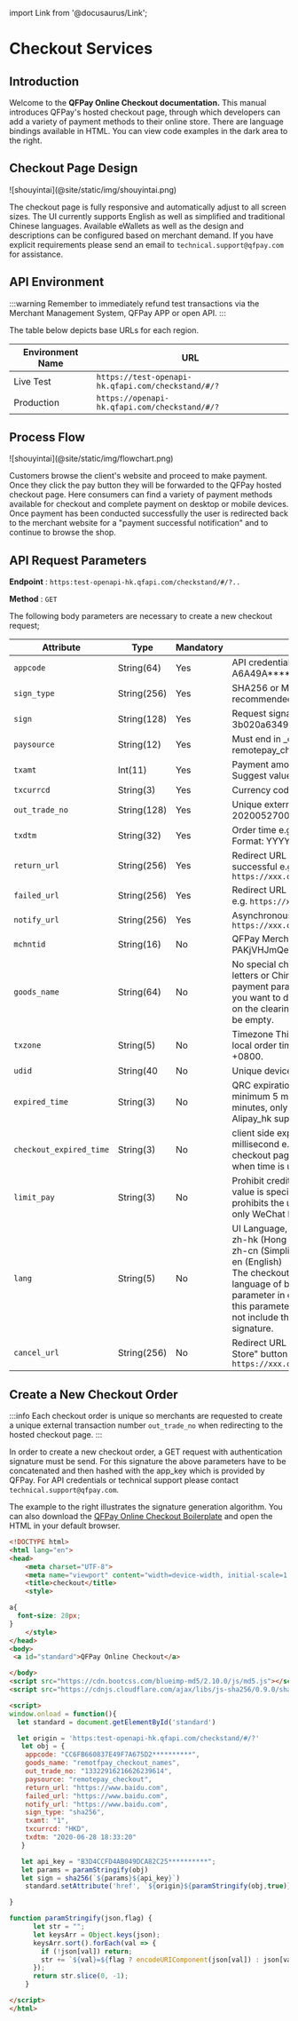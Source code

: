 import Link from '@docusaurus/Link';

# Checkout Services

## Introduction

Welcome to the **QFPay Online Checkout documentation.** This manual introduces QFPay's hosted checkout page, through which developers can add a variety of payment methods to their online store. There are language bindings available in HTML. You can view code examples in the dark area to the right.

## Checkout Page Design

<Link href="/img/shouyintai.png" target="_blank"> ![shouyintai](@site/static/img/shouyintai.png) </Link>

The checkout page is fully responsive and automatically adjust to all screen sizes. The UI currently supports English as well as simplified and traditional Chinese languages. Available eWallets as well as the design and descriptions can be configured based on merchant demand. If you have explicit requirements please send an email to `technical.support@qfpay.com` for assistance.

## API Environment

:::warning
Remember to immediately refund test transactions via the Merchant Management System, QFPay APP or open API.
:::

The table below depicts base URLs for each region.

| Environment Name | URL              |
| ---------- | ------------------------- |
| Live Test | `https://test-openapi-hk.qfapi.com/checkstand/#/?` |
| Production | `https://openapi-hk.qfapi.com/checkstand/#/?` |

## Process Flow

<Link href="/img/flowchart.png" target="_blank"> ![shouyintai](@site/static/img/flowchart.png) </Link>

Customers browse the client's website and proceed to make payment. Once they click the pay button they will be forwarded to the QFPay hosted checkout page. Here consumers can find a variety of payment methods available for checkout and complete payment on desktop or mobile devices. Once payment has been conducted successfully the user is redirected back to the merchant website for a "payment successful notification" and to continue to browse the shop.

## API Request Parameters

**Endpoint** : `https:test-openapi-hk.qfapi.com/checkstand/#/?..`

**Method** : `GET`

The following body parameters are necessary to create a new checkout request;

| Attribute | Type | Mandatory | Description|
| ---------- | ----------- | ----------- | ----------- |
|`appcode` | String(64) | Yes|API credentials assigned by QFPay, e.g. A6A49A******************5032|
|`sign_type` | String(256)|Yes|SHA256 or MD5, SHA256 is recommended, e.g. sha256|
|`sign` | String(128)|Yes|Request signature for authentication e.g. 3b020a6349646684ebeeb0ec2cd3d1fb|
|`paysource` | String(12)|Yes|Must end in _checkout e.g. remotepay_checkout|
|`txamt` | Int(11)|Yes|Payment amount in unit cents e.g. 1099. Suggest value > 200 to avoid risk control|
|`txcurrcd` |String(3)| Yes |Currency code e.g. HKD|
|`out_trade_no` | String(128)| Yes| Unique external transaction number e.g. 202005270001|
|`txdtm` |String(32) |Yes| Order time e.g. 2020-06-24 20:04:37, Format: YYYY-MM-DD hh:mm:ss|
|`return_url`| String(256)| Yes |Redirect URL after payment has been successful e.g. `https://xxx.com/return/success`|
|`failed_url`|String(256)| Yes |Redirect URL after payment has failed e.g. `https://xxx.com/return/failed`|
|`notify_url`|String(256)| Yes |Asynchronous notification URL e.g. `https://xxx.com/notify/success`|
|`mchntid`|String(16)| No|QFPay Merchant Identifier for Agents e.g. PAKjVHJmQe|
|`goods_name`|String(64)| No |No special characters, no more than 20 letters or Chinese characters (app payment parameters must be passed). If you want to display the merchant name on the clearing file, this parameter must be empty.|
|`txzone`|String(5) |No |Timezone This field is used to record the local order time, the default is Beijing time +0800.|
|`udid`|String(40 |No |Unique device ID e.g. 0001|
|`expired_time`|String(3) |No |QRC expiration time. Unit in minutes, minimum 5 minutes, maximum 120 minutes, only WeChat Pay, Alipay and Alipay_hk support this parameter|
|`checkout_expired_time`|String(3) |No |client side expiration time , unit in millisecond e.g. 1715686118000, the checkout page will be redirect to fail url when time is up|
|`limit_pay`|String(3) |No |Prohibit credit card use, the parameter value is specified as no_credit, which prohibits the use of credit card payments, only WeChat Pay supports this feature.|
|`lang`|String(5)|No|UI Language, possible values: <br/> zh-hk (Hong Kong Traditional Chinese) <br/> zh-cn (Simplified Chinese) <br/> en (English) <br/> The checkout page will use default language of browser if do not pass this parameter in checkout request. If pass this parameter in checkout request, do not include this parameter in generating signature.|
|`cancel_url`|String(256)| No | Redirect URL after clicking "Back to XXX Store" button in checkout page e.g. `https://xxx.com/return/checkout`|

## Create a New Checkout Order

:::info
Each checkout order is unique so merchants are requested to create a unique external transaction number `out_trade_no` when redirecting to the hosted checkout page.
:::

In order to create a new checkout order, a GET request with authentication signature must be send. For this signature the above parameters have to be concatenated and then hashed with the app_key which is provided by QFPay. For API credentials or technical support please contact `technical.support@qfpay.com`.

The example to the right illustrates the signature generation algorithm. You can also download the [QFPay Online Checkout Boilerplate](@site/static/files/qfpay_online_checkout.html) and open the HTML in your default browser.

```html
<!DOCTYPE html>
<html lang="en">
<head>
    <meta charset="UTF-8">
    <meta name="viewport" content="width=device-width, initial-scale=1.0">
    <title>checkout</title>
    <style>

a{
  font-size: 20px;
}
    </style>
</head>
<body>
 <a id="standard">QFPay Online Checkout</a>

</body>
<script src="https://cdn.bootcss.com/blueimp-md5/2.10.0/js/md5.js"></script>
<script src="https://cdnjs.cloudflare.com/ajax/libs/js-sha256/0.9.0/sha256.min.js"></script>

<script> 
window.onload = function(){
  let standard = document.getElementById('standard')

  let origin = 'https:test-openapi-hk.qfapi.com/checkstand/#/?'
   let obj = {
    appcode: "CC6FB660837E49F7A675D2**********",
    goods_name: "remotfpay_checkout_names",
    out_trade_no: "13322916216626239614",
    paysource: "remotepay_checkout",
    return_url: "https://www.baidu.com",
    failed_url: "https://www.baidu.com",
    notify_url: "https://www.baidu.com",
    sign_type: "sha256",
    txamt: "1",
    txcurrcd: "HKD",
    txdtm: "2020-06-28 18:33:20"
   }

   let api_key = "B3D4CCFD4AB049DCA82C25**********";
   let params = paramStringify(obj) 
   let sign = sha256(`${params}${api_key}`)
    standard.setAttribute('href', `${origin}${paramStringify(obj,true)}&sign=${sign}`)

}   

function paramStringify(json,flag) {
      let str = "";
      let keysArr = Object.keys(json);
      keysArr.sort().forEach(val => {
        if (!json[val]) return;
        str += `${val}=${flag ? encodeURIComponent(json[val]) : json[val]}&`;
      });
      return str.slice(0, -1);
    }

</script>
</html>
```
